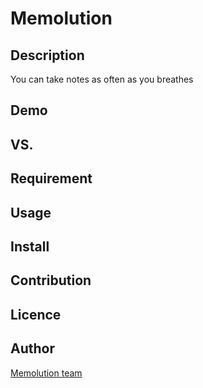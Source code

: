 # Memolution

## Description
You can take notes as often as you breathes


## Demo


## VS. 


## Requirement


## Usage


## Install


## Contribution


## Licence


## Author

[Memolution team](https://github.com/Memolution)
